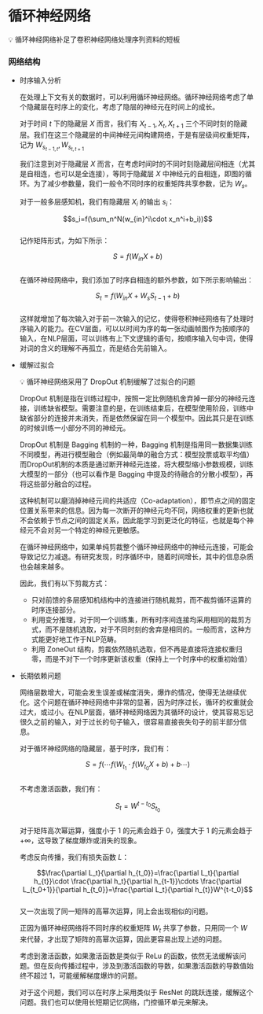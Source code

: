 # 循环神经网络

<aside>
💡 循环神经网络补足了卷积神经网络处理序列资料的短板

</aside>

### 网络结构

- 时序输入分析
    
    在处理上下文有关的数据时，可以利用循环神经网络。循环神经网络考虑了单个隐藏层在时序上的变化，考虑了隐层的神经元在时间上的成长。
    
    对于时间 $t$ 下的隐藏层 $X$ 而言，我们有 $X_{t-1}, X_{t}, X_{t+1}$ 三个不同时刻的隐藏层。我们在这三个隐藏层的中间神经元间构建网络，于是有层级间权重矩阵，记为 $W_{s_{t-1, t}}, W_{s_{t,t+1}}$
    
    我们注意到对于隐藏层 $X$ 而言，在考虑时间时的不同时刻隐藏层间相连（尤其是自相连，也可以是全连接），等同于隐藏层 $X$ 中神经元的自相连，即图的循环。为了减少参数量，我们一般令不同时序的权重矩阵共享参数，记为 $W_s$。
    
    对于一般多层感知机，我们有隐藏层 $X_i$ 的输出 $s_i$：
    
    $$s_i=f(\sum_n^N(w_{in}^i\cdot x_n^i+b_i))$$    
    记作矩阵形式，为如下所示：
    
    $$S=f(W_{in}X+b)$$    
    在循环神经网络中，我们添加了时序自相连的额外参数，如下所示影响输出：
    
    $$S_t=f(W_{in}X+W_sS_{t-1}+b)$$    
    这样就增加了每次输入对于前一次输入的记忆，使得卷积神经网络有了处理时序输入的能力。在CV层面，可以以时间为序的每一张动画帧图作为按顺序的输入，在NLP层面，可以训练有上下文逻辑的语句，按顺序输入句中词，使得对词的含义的理解不再孤立，而是结合先前输入。
    
- 缓解过拟合
    
    <aside>
    💡 循环神经网络采用了 DropOut 机制缓解了过拟合的问题
    
    </aside>
    
    DropOut 机制是指在训练过程中，按照一定比例随机舍弃掉一部分的神经元连接，训练缺省模型。需要注意的是，在训练结束后，在模型使用阶段，训练中缺省部分的连接并未消失，而是依然保留在同一个模型中。因此其只是在训练的时候训练一小部分不同的神经元。
    
    DropOut 机制是 Bagging 机制的一种，Bagging 机制是指用同一数据集训练不同模型，再进行模型融合（例如最简单的融合方式：模型投票或取平均值）而DropOut机制的本质是通过断开神经元连接，将大模型缩小参数规模，训练大模型的一部分（也可以看作是 Bagging 中提及的待融合的分散小模型），再将这些部分融合的过程。
    
    这种机制可以磨消掉神经元间的共适应（Co-adaptation），即节点之间的固定位置关系带来的信息。因为每一次断开的神经元均不同，网络权重的更新也就不会依赖于节点之间的固定关系，因此能学习到更泛化的特征，也就是每个神经元不会对另一个特定的神经元更敏感。
    
    在循环神经网络中，如果单纯剪裁整个循环神经网络中的神经元连接，可能会导致记忆力减退。有研究发现，时序循环中，随着时间增长，其中的信息杂质也会越来越多。
    
    因此，我们有以下剪裁方式：
    
    - 只对前馈的多层感知机结构中的连接进行随机裁剪，而不裁剪循环运算的时序连接部分。
    - 利用变分推理，对于同一个训练集，所有时序间连接均采用相同的裁剪方式，而不是随机选取，对于不同时刻的舍弃是相同的。一般而言，这种方式能更好地工作于NLP范畴。
    - 利用 ZoneOut 结构，剪裁依然随机选取，但不再是直接将连接权重归零，而是不对下一个时序更新该权重（保持上一个时序中的权重初始值）
- 长期依赖问题
    
    网络层数增大，可能会发生误差或梯度消失，爆炸的情况，使得无法继续优化。这个问题在循环神经网络中非常的显著，因为时序过长，循环的权重就会过大，或过小。在NLP层面，循环神经网络因为其循环的设计，使其容易忘记很久之前的输入，对于过长的句子输入，很容易直接丧失句子的前半部分信息。
    
    对于循环神经网络的隐藏层，基于时序，我们有：
    
    $$S=f(\cdots f(W_{t_1}\cdot f(W_{t_0}X+b)+b\cdots)$$    
    不考虑激活函数，我们有：
    
    $$S_t=W^{t-t_0}S_{t_0}$$    
    对于矩阵高次幂运算，强度小于 $1$ 的元素会趋于 $0$，强度大于 $1$ 的元素会趋于 $+\infty$，这导致了梯度爆炸或消失的现象。
    
    考虑反向传播，我们有损失函数 $L$：
    
    $$\frac{\partial L_t}{\partial h_{t_0}}=\frac{\partial L_t}{\partial h_{t}}\cdot \frac{\partial h_t}{\partial h_{t-1}}\cdots \frac{\partial L_{t_0+1}}{\partial h_{t_0}}=\frac{\partial L_t}{\partial h_{t}}W^{t-t_0}$$    
    又一次出现了同一矩阵的高幂次运算，同上会出现相似的问题。
    
    正因为循环神经网络将不同时序的权重矩阵 $W_t$ 共享了参数，只用同一个 $W$ 来代替，才出现了矩阵的高幂次运算，因此更容易出现上述的问题。
    
    考虑到激活函数，如果激活函数是类似于 $\text{ReLu}$ 的函数，依然无法缓解该问题。但在反向传播过程中，涉及到激活函数的导数，如果激活函数的导数值始终不超过 $1$，可能缓解梯度爆炸的问题。
    
    对于这个问题，我们可以在时序上采用类似于 $\text{ResNet}$ 的跳跃连接，缓解这个问题。我们也可以使用长短期记忆网络，门控循环单元来解决。